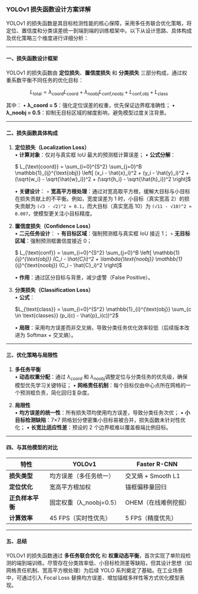 ### YOLOv1 损失函数设计方案详解

YOLOv1 的损失函数是其目标检测性能的核心保障，采用多任务联合优化策略，将定位、置信度和分类误差统一到端到端的训练框架中。以下从设计思路、具体构成及优化策略三个维度进行详细分析：

---

#### **一、损失函数设计框架**
YOLOv1 的损失函数由 **定位损失**、**置信度损失** 和 **分类损失** 三部分构成，通过权重系数平衡不同任务的优化目标：

$$L_{\text{total}} = \lambda_{\text{coord}} L_{\text{coord}} + \lambda_{\text{noobj}} L_{\text{conf,noobj}} + L_{\text{conf,obj}} + L_{\text{class}}$$

其中：
• **λ_coord = 5**：强化定位误差的权重，优先保证边界框准确性；
• **λ_noobj = 0.5**：抑制无目标区域的梯度影响，避免模型过度关注背景。

---

#### **二、损失函数具体构成**
1. **定位损失（Localization Loss）**  
   • **计算对象**：仅对与真实框 IoU 最大的预测框计算误差；
   • **公式分解**：
   
   $  L_{\text{coord}} = \sum_{i=0}^{S^2} \sum_{j=0}^B \mathbb{1}_{ij}^{\text{obj}} \left[ (x_i - \hat{x}_i)^2 + (y_i - \hat{y}_i)^2 + (\sqrt{w_i} - \sqrt{\hat{w}_i})^2 + (\sqrt{h_i} - \sqrt{\hat{h}_i})^2 \right]$
   
   • **关键设计**：
     ◦ **宽高平方根处理**：通过对宽高取平方根，缓解大目标与小目标在损失贡献上的不平衡。例如，宽度误差为 1 时，小目标（真实宽高 2）的损失贡献为 `(√3 - √2)^2 ≈ 0.1`，而大目标（真实宽高 10）为 `(√11 - √10)^2 ≈ 0.007`，使模型更关注小目标精度。

2. **置信度损失（Confidence Loss）**  
   • **二元任务设计**：
     ◦ **有目标区域**：强制预测框与真实框 IoU 接近 1；
     ◦ **无目标区域**：强制预测框置信度接近 0；
   
   $  L_{\text{conf}} = \sum_{i=0}^{S^2} \sum_{j=0}^B \left[ \mathbb{1}_{ij}^{\text{obj}} (C_i - \hat{C}_i)^2 + \lambda_{\text{noobj}} \mathbb{1}_{ij}^{\text{noobj}} (C_i - \hat{C}_i)^2 \right]$
   
   • **作用**：通过区分目标与背景，减少虚警（False Positive）。

3. **分类损失（Classification Loss）**  
   • **公式**：
   
   $L_{\text{class}} = \sum_{i=0}^{S^2} \mathbb{1}_{i}^{\text{obj}} \sum_{c \in \text{classes}} (p_i(c) - \hat{p}_i(c))^2$
   
   • **局限**：采用均方误差而非交叉熵，导致分类任务优化效率较低（后续版本改进为 Softmax + 交叉熵）。

---

#### **三、优化策略与局限性**
1. **多任务平衡**  
   • **动态权重分配**：通过 $\lambda_{coord}$ 和  $\lambda_{noobj}$调整定位与分类任务的优先级，确保模型优先学习关键特征；
   • **网格责任机制**：每个目标仅由中心点所在网格的一个预测框负责，简化回归复杂度。

2. **局限性**  
   • **均方误差的统一性**：所有损失项均使用均方误差，导致分类任务次优；
   • **小目标检测缺陷**：7×7 网格划分使密集小目标易被合并，损失函数未针对性优化；
   • **长宽比适应性差**：预设的 2 个边界框难以覆盖极端比例目标。

---

#### **四、与其他模型的对比**
| **特性**         | YOLOv1                  | Faster R-CNN         |
| ---------------- | ----------------------- | -------------------- |
| **损失类型**     | 均方误差（多任务统一）  | 交叉熵 + Smooth L1   |
| **定位优化**     | 宽高平方根加权          | 锚框偏移量回归       |
| **正负样本平衡** | 固定权重（λ_noobj=0.5） | OHEM（在线难例挖掘） |
| **计算效率**     | 45 FPS（实时性优先）    | 5 FPS（精度优先）    |

---

#### **五、总结**
YOLOv1 的损失函数通过 **多任务联合优化** 和 **权重动态平衡**，首次实现了单阶段检测的端到端训练。尽管存在分类效率低、小目标检测差等缺陷，但其设计思想（如网格责任机制、宽高平方根处理）为后续 YOLO 系列奠定了基础。在工业场景中，可通过引入 Focal Loss 替换均方误差、增加锚框多样性等方式优化模型表现。